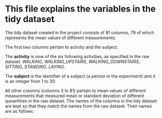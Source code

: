 # This file explains the variables in the tidy dataset

The tidy dataset created in the project consists of 81 columns, 79 of which represents the mean values of different measurements. 

The first two columns pertain to activity and the subject.

The **activity** is onw of the six following activities, as specified in the raw dataset:  *WALKING*, *WALKING_UPSTAIRS*, *WALKING_DOWNSTAIRS*, *SITTING*, *STANDING*, *LAYING*.

The **subject** is the identifier of a subject (a person in the experiment) and it is an integer from 1 to 30.

All other columns (columns 3 to 81) pertain to mean values of different measurements that measured mean or standard deviation of different qunantities in the raw dataset. The names of the columns in the tidy dataset are kept so that they match the names from the raw dataset. Their names are as follows:

